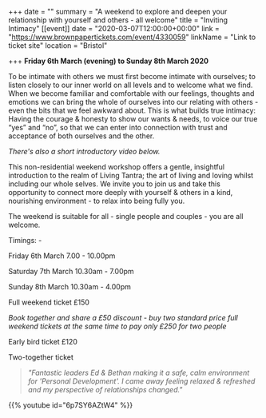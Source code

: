 +++
date = ""
summary = "A weekend to explore and deepen your relationship with yourself and others - all welcome"
title = "Inviting Intimacy"
[[event]]
date = "2020-03-07T12:00:00+00:00"
link = "https://www.brownpapertickets.com/event/4330059"
linkName = "Link to ticket site"
location = "Bristol"

+++
**Friday 6th March (evening) to Sunday 8th March 2020**

To be intimate with others we must first become intimate with ourselves; to listen closely to our inner world on all levels and to welcome what we find. When we become familiar and comfortable with our feelings, thoughts and emotions we can bring the whole of ourselves into our relating with others - even the bits that we feel awkward about. This is what builds true intimacy: Having the courage & honesty to show our wants & needs, to voice our true “yes” and “no”, so that we can enter into connection with trust and acceptance of both ourselves and the other.  

_There's also a short introductory video below._

This non-residential weekend workshop offers a gentle, insightful introduction to the realm of Living Tantra; the art of living and loving whilst including our whole selves. We invite you to join us and take this opportunity to connect more deeply with yourself & others in a kind, nourishing environment - to relax into being fully you.

The weekend is suitable for all - single people and couples - you are all welcome.

Timings: -

Friday 6th March 7.00 - 10.00pm

Saturday 7th March  10.30am - 7.00pm

Sunday 8th March 10.30am - 4.00pm

Full weekend ticket £150

_Book together and share a £50 discount - buy two standard price full weekend tickets at the same time to pay only £250 for two people_

Early bird ticket £120

Two-together ticket

> _"Fantastic leaders Ed & Bethan making it a safe, calm environment for 'Personal Development'. I came away feeling relaxed & refreshed and my perspective of relationships changed."_

{{% youtube id="6p7SY6AZtW4" %}}